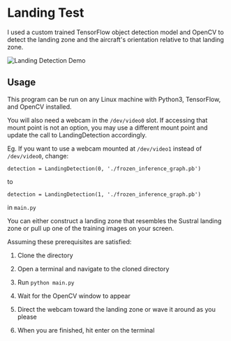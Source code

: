 # Landing Test

I used a custom trained TensorFlow object detection model and OpenCV
to detect the landing zone and the aircraft's orientation relative to that
landing zone.

![Landing Detection Demo](/docs/landing.gif)

## Usage

This program can be run on any Linux machine with Python3, TensorFlow, and OpenCV installed.

You will also need a webcam in the `/dev/video0` slot. If accessing that mount point is not an option, you may use a
different mount point and update the call to LandingDetection accordingly.

Eg. If you want to use a webcam mounted at `/dev/video1` instead of `/dev/video0`, change:

    detection = LandingDetection(0, './frozen_inference_graph.pb')
    
to
    
    detection = LandingDetection(1, './frozen_inference_graph.pb')
    
in `main.py`

You can either construct a landing zone that resembles the Sustral landing zone or pull up one of 
the training images on your screen.

Assuming these prerequisites are satisfied:

1. Clone the directory

2. Open a terminal and navigate to the cloned directory

3. Run `python main.py`

4. Wait for the OpenCV window to appear

5. Direct the webcam toward the landing zone or wave it around as you please

6. When you are finished, hit enter on the terminal
